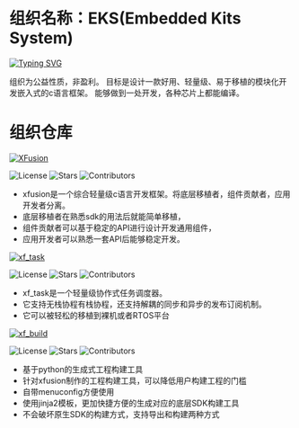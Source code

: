 # 组织名称：EKS(Embedded Kits System)

[![Typing SVG](https://readme-typing-svg.demolab.com/?lines=Embedded+Kits+System;E+K+S)](https://git.io/typing-svg)

组织为公益性质，非盈利。
目标是设计一款好用、轻量级、易于移植的模块化开发嵌入式的c语言框架。
能够做到一处开发，各种芯片上都能编译。

# 组织仓库

[![XFusion](https://github-readme-stats.vercel.app/api/pin/?username=x-eks-fusion&repo=xfusion)](https://github.com/x-eks-fusion/xfusion)

![License](https://img.shields.io/github/license/x-eks-fusion/xfusion) ![Stars](https://img.shields.io/github/stars/x-eks-fusion/xfusion) ![Contributors](https://img.shields.io/github/contributors/x-eks-fusion/xfusion)

- xfusion是一个综合轻量级c语言开发框架。将底层移植者，组件贡献者，应用开发者分离。
- 底层移植者在熟悉sdk的用法后就能简单移植，
- 组件贡献者可以基于稳定的API进行设计开发通用组件，
- 应用开发者可以熟悉一套API后能够稳定开发。

[![xf_task](https://github-readme-stats.vercel.app/api/pin/?username=x-eks-fusion&repo=xf_task)](https://github.com/x-eks-fusion/xf_task)

![License](https://img.shields.io/github/license/x-eks-fusion/xf_task) ![Stars](https://img.shields.io/github/stars/x-eks-fusion/xf_task) ![Contributors](https://img.shields.io/github/contributors/x-eks-fusion/xf_task)

- xf_task是一个轻量级协作式任务调度器。
- 它支持无栈协程有栈协程，还支持解耦的同步和异步的发布订阅机制。
- 它可以被轻松的移植到裸机或者RTOS平台

[![xf_build](https://github-readme-stats.vercel.app/api/pin/?username=x-eks-fusion&repo=xf_build)](https://github.com/x-eks-fusion/xf_build)

![License](https://img.shields.io/github/license/x-eks-fusion/xf_task) ![Stars](https://img.shields.io/github/stars/x-eks-fusion/xf_task) ![Contributors](https://img.shields.io/github/contributors/x-eks-fusion/xf_task)

- 基于python的生成式工程构建工具
- 针对xfusion制作的工程构建工具，可以降低用户构建工程的门槛
- 自带menuconfig方便使用
- 使用jinja2模板，更加快捷方便的生成对应的底层SDK构建工具
- 不会破坏原生SDK的构建方式，支持导出和构建两种方式


